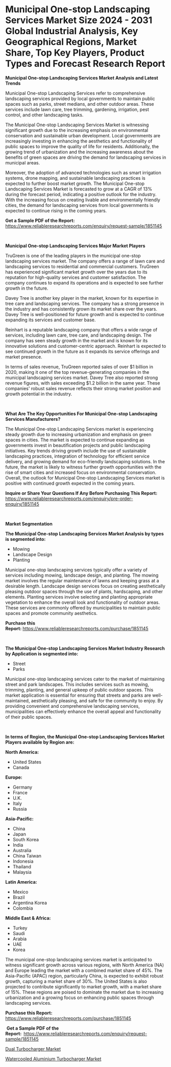 <p><h1>Municipal One-stop Landscaping Services Market Size 2024 - 2031 Global Industrial Analysis, Key Geographical Regions, Market Share, Top Key Players, Product Types and Forecast Research Report</h1></p><p><strong>Municipal One-stop Landscaping Services Market Analysis and Latest Trends</strong></p>
<p><p>Municipal One-stop Landscaping Services refer to comprehensive landscaping services provided by local governments to maintain public spaces such as parks, street medians, and other outdoor areas. These services include lawn care, tree trimming, gardening, irrigation, pest control, and other landscaping tasks.</p><p>The Municipal One-stop Landscaping Services Market is witnessing significant growth due to the increasing emphasis on environmental conservation and sustainable urban development. Local governments are increasingly investing in enhancing the aesthetics and functionality of public spaces to improve the quality of life for residents. Additionally, the growing trend of urbanization and the increasing awareness about the benefits of green spaces are driving the demand for landscaping services in municipal areas.</p><p>Moreover, the adoption of advanced technologies such as smart irrigation systems, drone mapping, and sustainable landscaping practices is expected to further boost market growth. The Municipal One-stop Landscaping Services Market is forecasted to grow at a CAGR of 13% during the forecast period, indicating a positive outlook for the industry. With the increasing focus on creating livable and environmentally friendly cities, the demand for landscaping services from local governments is expected to continue rising in the coming years.</p></p>
<p><strong>Get a Sample PDF of the Report:&nbsp;</strong> <a href="https://www.reliableresearchreports.com/enquiry/request-sample/1851145">https://www.reliableresearchreports.com/enquiry/request-sample/1851145</a></p>
<p>&nbsp;</p>
<p><strong>Municipal One-stop Landscaping Services Major Market Players</strong></p>
<p><p>TruGreen is one of the leading players in the municipal one-stop landscaping services market. The company offers a range of lawn care and landscaping services to residential and commercial customers. TruGreen has experienced significant market growth over the years due to its reputation for high-quality services and customer satisfaction. The company continues to expand its operations and is expected to see further growth in the future.</p><p>Davey Tree is another key player in the market, known for its expertise in tree care and landscaping services. The company has a strong presence in the industry and has consistently grown its market share over the years. Davey Tree is well-positioned for future growth and is expected to continue expanding its services and customer base.</p><p>Reinhart is a reputable landscaping company that offers a wide range of services, including lawn care, tree care, and landscaping design. The company has seen steady growth in the market and is known for its innovative solutions and customer-centric approach. Reinhart is expected to see continued growth in the future as it expands its service offerings and market presence.</p><p>In terms of sales revenue, TruGreen reported sales of over $1 billion in 2020, making it one of the top revenue-generating companies in the municipal landscaping services market. Davey Tree also reported strong revenue figures, with sales exceeding $1.2 billion in the same year. These companies' robust sales revenue reflects their strong market position and growth potential in the industry.</p></p>
<p>&nbsp;</p>
<p><strong>What Are The Key Opportunities For Municipal One-stop Landscaping Services Manufacturers?</strong></p>
<p><p>The Municipal One-stop Landscaping Services market is experiencing steady growth due to increasing urbanization and emphasis on green spaces in cities. The market is expected to continue expanding as governments invest in beautification projects and public landscaping initiatives. Key trends driving growth include the use of sustainable landscaping practices, integration of technology for efficient service delivery, and growing demand for eco-friendly landscaping solutions. In the future, the market is likely to witness further growth opportunities with the rise of smart cities and increased focus on environmental conservation. Overall, the outlook for Municipal One-stop Landscaping Services market is positive with continued growth expected in the coming years.</p></p>
<p><strong>Inquire or Share Your Questions If Any Before Purchasing This Report:</strong> <a href="https://www.reliableresearchreports.com/enquiry/pre-order-enquiry/1851145">https://www.reliableresearchreports.com/enquiry/pre-order-enquiry/1851145</a></p>
<p>&nbsp;</p>
<p><strong>Market Segmentation</strong></p>
<p><strong>The Municipal One-stop Landscaping Services Market Analysis by types is segmented into:</strong></p>
<p><ul><li>Mowing</li><li>Landscape Design</li><li>Planting</li></ul></p>
<p><p>Municipal one-stop landscaping services typically offer a variety of services including mowing, landscape design, and planting. The mowing market involves the regular maintenance of lawns and keeping grass at a desirable length. Landscape design services focus on creating aesthetically pleasing outdoor spaces through the use of plants, hardscaping, and other elements. Planting services involve selecting and planting appropriate vegetation to enhance the overall look and functionality of outdoor areas. These services are commonly offered by municipalities to maintain public spaces and promote community aesthetics.</p></p>
<p><strong>Purchase this Report:&nbsp;</strong><a href="https://www.reliableresearchreports.com/purchase/1851145">https://www.reliableresearchreports.com/purchase/1851145</a></p>
<p>&nbsp;</p>
<p><strong>The Municipal One-stop Landscaping Services Market Industry Research by Application is segmented into:</strong></p>
<p><ul><li>Street</li><li>Parks</li></ul></p>
<p><p>Municipal one-stop landscaping services cater to the market of maintaining street and park landscapes. This includes services such as mowing, trimming, planting, and general upkeep of public outdoor spaces. This market application is essential for ensuring that streets and parks are well-maintained, aesthetically pleasing, and safe for the community to enjoy. By providing convenient and comprehensive landscaping services, municipalities can effectively enhance the overall appeal and functionality of their public spaces.</p></p>
<p>&nbsp;</p>
<p><strong>In terms of Region, the Municipal One-stop Landscaping Services Market Players available by Region are:</strong></p>
<p>
    <p> <strong> North America: </strong>
        <ul>
            <li>United States</li>
            <li>Canada</li>
        </ul>
        </p> 
    <p> <strong> Europe: </strong>
        <ul>
            <li>Germany</li>
            <li>France</li>
            <li>U.K.</li>
            <li>Italy</li>
            <li>Russia</li>
        </ul>
        </p> 
    <p> <strong> Asia-Pacific: </strong>
        <ul>
            <li>China</li>
            <li>Japan</li>
            <li>South Korea</li>
            <li>India</li>
            <li>Australia</li>
            <li>China Taiwan</li>
            <li>Indonesia</li>
            <li>Thailand</li>
            <li>Malaysia</li>
        </ul>
        </p> 
    <p> <strong> Latin America: </strong>
        <ul>
            <li>Mexico</li>
            <li>Brazil</li>
            <li>Argentina Korea</li>
            <li>Colombia</li>
        </ul>
        </p> 
    <p> <strong> Middle East & Africa: </strong>
        <ul>
            <li>Turkey</li>
            <li>Saudi</li>
            <li>Arabia</li>
            <li>UAE</li>
            <li>Korea</li>
        </ul>
    </p>
    </p>
<p><p>The municipal one-stop landscaping services market is anticipated to witness significant growth across various regions, with North America (NA) and Europe leading the market with a combined market share of 45%. The Asia-Pacific (APAC) region, particularly China, is expected to exhibit robust growth, capturing a market share of 30%. The United States is also projected to contribute significantly to market growth, with a market share of 15%. These regions are poised to dominate the market due to increasing urbanization and a growing focus on enhancing public spaces through landscaping services.</p></p>
<p><strong>Purchase this Report: </strong><a href="https://www.reliableresearchreports.com/purchase/1851145">https://www.reliableresearchreports.com/purchase/1851145</a></p>
<p>&nbsp;<strong>Get a Sample PDF of the Report:&nbsp;&nbsp;</strong><a href="https://www.reliableresearchreports.com/enquiry/request-sample/1851145">https://www.reliableresearchreports.com/enquiry/request-sample/1851145</a></p>
<p><strong></strong></p>
<p><p><a href="https://github.com/beatblasta/Market-Research-Report-List-2/blob/main/dual-turbocharger-market.md">Dual Turbocharger Market</a></p><p><a href="https://github.com/angelajermaine/Market-Research-Report-List-2/blob/main/watercooled-aluminium-turbocharger-market.md">Watercooled Aluminium Turbocharger Market</a></p></p>
